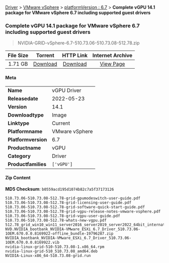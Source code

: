 
[Driver](/README.md)  >  [VMware vSphere](/index/Driver/VMware_vSphere.md)  >  [platformVersion : 6.7](/index/Driver/VMware_vSphere/6.7.md)  >  **Complete vGPU 14.1 package for VMware vSphere 6.7 including supported guest drivers**


###    Complete vGPU 14.1 package for VMware vSphere 6.7 including supported guest drivers

> NVIDIA-GRID-vSphere-6.7-510.73.06-510.73.08-512.78.zip   


| **File Size** | **Torrent**  | **HTTP Link** | **Internet Archive** |
|:-------------:|:------------:|:-------------:|:--------------------:|
| 1.71 GB |  [Download](https://archive.org/download/nvgpu_NVIDIA-GRID-vSphere-6.7-510.73.06-510.73.08-512.78.zip_y94v6zys/nvgpu_NVIDIA-GRID-vSphere-6.7-510.73.06-510.73.08-512.78.zip_y94v6zys_archive.torrent)       | [Download](https://archive.org/compress/nvgpu_NVIDIA-GRID-vSphere-6.7-510.73.06-510.73.08-512.78.zip_y94v6zys) | [View Page](https://archive.org/details/nvgpu_NVIDIA-GRID-vSphere-6.7-510.73.06-510.73.08-512.78.zip_y94v6zys)       |

#### Meta

<table>
<tr><td><strong>Name</strong></td><td>vGPU Driver</td></tr>
<tr><td><strong>Releasedate</strong></td><td>2022-05-23</td></tr>
<tr><td><strong>Version</strong></td><td>14.1</td></tr>
<tr><td><strong>Downloadtype</strong></td><td>Image</td></tr>
<tr><td><strong>Linktype</strong></td><td>Current</td></tr>
<tr><td><strong>Platformname</strong></td><td>VMware vSphere</td></tr>
<tr><td><strong>Platformversion</strong></td><td>6.7</td></tr>
<tr><td><strong>Productname</strong></td><td>vGPU</td></tr>
<tr><td><strong>Category</strong></td><td>Driver</td></tr>
<tr><td><strong>Productfamilies</strong></td><td><code>['vGPU']</code></td></tr>
</table>

#### Zip Content

**MD5 Checksum**: `b0559acd195d1074b82c7a5f37173126`

```text
510.73.06-510.73.08-512.78-grid-gpumodeswitch-user-guide.pdf
510.73.06-510.73.08-512.78-grid-licensing-user-guide.pdf
510.73.06-510.73.08-512.78-grid-software-quick-start-guide.pdf
510.73.06-510.73.08-512.78-grid-vgpu-release-notes-vmware-vsphere.pdf
510.73.06-510.73.08-512.78-grid-vgpu-user-guide.pdf
510.73.06-510.73.08-512.78-whats-new-vgpu.pdf
512.78_grid_win10_win11_server2016_server2019_server2022_64bit_international.exe
NVD.NVIDIA_bootbank_NVIDIA-VMware_ESXi_6.7_Driver_510.73.06-1OEM.670.0.0.8169922-offline_bundle-19796287.zip
NVIDIA_bootbank_NVIDIA-VMware_ESXi_6.7_Driver_510.73.06-1OEM.670.0.0.8169922.vib
nvidia-linux-grid-510-510.73.08-1.x86_64.rpm
nvidia-linux-grid-510_510.73.08_amd64.deb
NVIDIA-Linux-x86_64-510.73.08-grid.run
```
